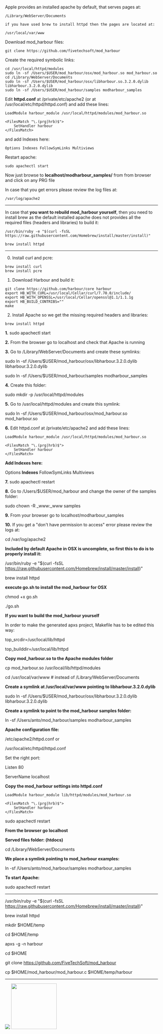 Apple provides an installed apache by default, that serves pages at:

```
/Library/WebServer/Documents

if you have used brew to install httpd then the pages are located at:

/usr/local/var/www
```

Download mod_harbour files:
```
git clone https://github.com/fivetechsoft/mod_harbour
```

Create the required symbolic links:
```
cd /usr/local/httpd/modules
sudo ln -sf /Users/$USER/mod_harbour/osx/mod_harbour.so mod_harbour.so
cd /Library/WebServer/Documents
sudo ln -sf /Users/$USER/mod_harbour/osx/libharbour.so.3.2.0.dylib libharbour.3.2.0.dylib
sudo ln -sf /Users/$USER/mod_harbour/samples modharbour_samples
```

Edit **httpd.conf** at /private/etc/apache2 (or at /usr/local/etc/httpd/httpd.conf) and add these lines:
```
LoadModule harbour_module /usr/local/httpd/modules/mod_harbour.so

<FilesMatch "\.(prg|hrb)$">
    SetHandler harbour
</FilesMatch>
```
and add Indexes here:
```
Options Indexes FollowSymLinks Multiviews
```

Restart apache:
```
sudo apachectl start
```

Now just browse to **localhost/modharbour_samples/** from from browser and click on any PRG file

In case that you get errors please review the log files at:
```
/var/log/apache2
```

<hr>

In case that **you want to rebuild mod_harbour yourself**, then you need to install brew as the default installed apache does not provides all the required files (headers and libraries) to build it:

```
/usr/bin/ruby -e "$(curl -fsSL https://raw.githubusercontent.com/Homebrew/install/master/install)"

brew install httpd
```
<hr>

0. Install curl and pcre:

```
brew install curl
brew install pcre
```

1. Download Harbour and build it:

```
git clone https://github.com/harbour/core harbour
export HB_WITH_CURL=/usr/local/Cellar/curl/7.70.0/include/
export HB_WITH_OPENSSL=/usr/local/Cellar/openssl@1.1/1.1.1g
export HB_BUILD_CONTRIBS=""
make
```

2. Install Apache so we get the missing required headers and libraries:

```
brew install httpd
```


**1.** sudo apachectl start

**2.** From the browser go to localhost and check that Apache is running

**3.** Go to /Library/WebServer/Documents and create these symlinks:

sudo ln -sf /Users/$USER/mod_harbour/osx/libharbour.3.2.0.dylib libharbour.3.2.0.dylib

sudo ln -sf /Users/$USER/mod_harbour/samples modharbour_samples

**4.** Create this folder:

sudo mkdir -p /usr/local/httpd/modules

**5.** Go to /usr/local/httpd/modules and create this symlink:

sudo ln -sf /Users/$USER/mod_harbour/osx/mod_harbour.so mod_harbour.so

**6.** Edit httpd.conf at /private/etc/apache2 and add these lines:

```
LoadModule harbour_module /usr/local/httpd/modules/mod_harbour.so

<FilesMatch "\.(prg|hrb)$">
    SetHandler harbour
</FilesMatch>
```

**Add Indexes here:**

Options **Indexes** FollowSymLinks Multiviews

**7.** sudo apachectl restart

**8.** Go to /Users/$USER/mod_harbour and change the owner of the samples folder:

sudo chown -R _www:_www samples

**9.** From your browser go to localhost/modharbour_samples

**10.** If you get a "don't have permission to access" error please review the logs at:

cd /var/log/apache2

**Included by default Apache in OSX is uncomplete, so first this to do is to properly install it:**

/usr/bin/ruby -e "$(curl -fsSL https://raw.githubusercontent.com/Homebrew/install/master/install)"

brew install httpd

**execute go.sh to install the mod_harbour for OSX**

chmod +x go.sh

./go.sh

**If you want to build the mod_harbour yourself**

In order to make the generated apxs project, Makefile has to be edited this way:

top_srcdir=/usr/local/lib/httpd

top_builddir=/usr/local/lib/httpd

**Copy mod_harbour.so to the Apache modules folder**

cp mod_harbour.so /usr/local/lib/httpd/modules

cd /usr/local/var/www    # instead of /Library/WebServer/Documents

**Create a symlink at /usr/local/var/www pointing to libharbour.3.2.0.dylib**

sudo ln -sf /Users/$USER/mod_harbour/osx/libharbour.3.2.0.dylib libharbour.3.2.0.dylib

**Create a symlink to point to the mod_harbour samples folder:**

ln -sf /Users/anto/mod_harbour/samples modharbour_samples

**Apache configuration file:**

/etc/apache2/httpd.conf  or

/usr/local/etc/httpd/httpd.conf

Set the right port: 

Listen 80

ServerName localhost

**Copy the mod_harbour settings into httpd.conf**

```
LoadModule harbour_module lib/httpd/modules/mod_harbour.so

<FilesMatch "\.(prg|hrb)$">
    SetHandler harbour
</FilesMatch>
```

sudo apachectl restart

**From the browser go localhost**

**Served files folder: (htdocs)**

cd /Library/WebServer/Documents

**We place a symlink pointing to mod_harbour examples:**

ln -sf /Users/anto/mod_harbour/samples modharbour_samples

**To start Apache:**

sudo apachectl restart

<hr>

/usr/bin/ruby -e "$(curl -fsSL https://raw.githubusercontent.com/Homebrew/install/master/install)"

brew install httpd

mkdir $HOME/temp

cd $HOME/temp

apxs -g -n harbour

cd $HOME

git clone https://github.com/FiveTechSoft/mod_harbour

cp $HOME/mod_harbour/mod_harbour.c $HOME/temp/harbour

***

[![](https://bitbucket.org/fivetech/screenshots/downloads/harbour.jpg)](https://harbour.github.io "The Harbour Project")
<a href="https://httpd.apache.org/" alt="The Apache HTTP Server Project"><img width="150" height="150" src="http://www.apache.org/img/support-apache.jpg"></a>
